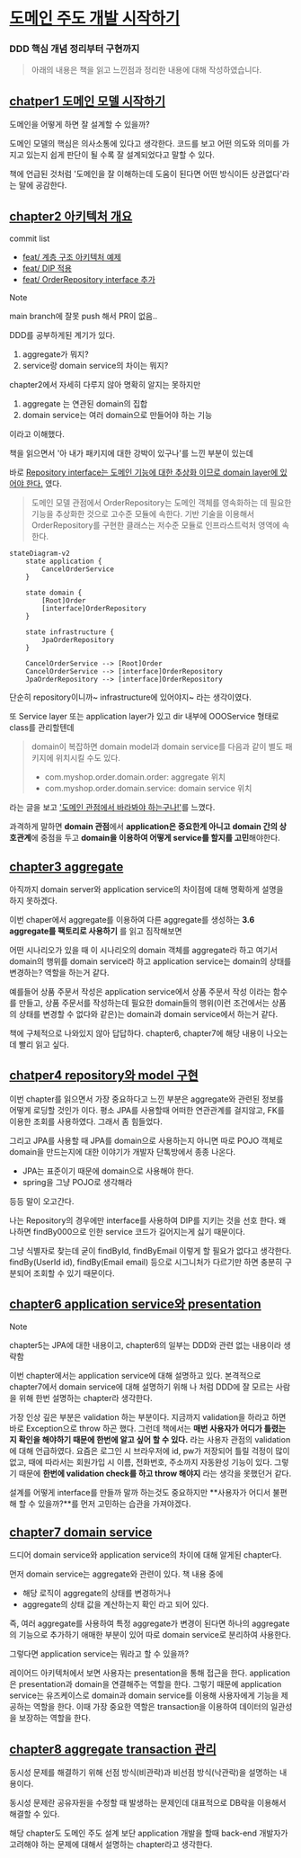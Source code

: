 # [도메인 주도 개발 시작하기](https://product.kyobobook.co.kr/detail/S000001810495)
### DDD 핵심 개념 정리부터 구현까지

> 아래의 내용은 책을 읽고 느낀점과 정리한 내용에 대해 작성하였습니다.

## [chatper1 도메인 모델 시작하기](https://github.com/hwangintae/ddd-study/pull/1)

도메인을 어떻게 하면 잘 설계할 수 있을까?

도메인 모델의 핵심은 의사소통에 있다고 생각한다. 코드를 보고 어떤 의도와 의미를 가지고 있는지
쉽게 판단이 될 수록 잘 설계되었다고 말할 수 있다.
 
책에 언급된 것처럼 '도메인을 잘 이해하는데 도움이 된다면 어떤 방식이든 상관없다'라는 말에 공감한다.

## [chapter2 아키텍처 개요](https://github.com/hwangintae/ddd-study/blob/main/docs/chapter2/README.md)

commit list
- [feat/ 계층 구조 아키텍처 예제](https://github.com/hwangintae/ddd-study/commit/8718bcde2665078607c7d4de179b0bcee4b79b7b)
- [feat/ DIP 적용](https://github.com/hwangintae/ddd-study/commit/9fd78c40a9560f1289ef1f31c8facc356ea89154)
- [feat/ OrderRepository interface 추가](https://github.com/hwangintae/ddd-study/commit/520cf7f582e5910462ba17a0ccb4fc93f6518af3)

> [!note]
> main branch에 잘못 push 해서 PR이 없음..

DDD를 공부하게된 계기가 있다.
1. aggregate가 뭐지?
2. service랑 domain service의 차이는 뭐지?

chapter2에서 자세히 다루지 않아 명확히 알지는 못하지만

1. aggregate 는 연관된 domain의 집합
2. domain service는 여러 domain으로 만들어야 하는 기능

이라고 이해했다.

책을 읽으면서 '아 내가 패키지에 대한 강박이 있구나'를 느낀 부분이 있는데

바로 <u>Repository interface는 도메인 기능에 대한 추상화 이므로 domain layer에 있어야 한다.</u> 였다.

> 도메인 모델 관점에서 OrderRepository는 도메인 객체를 영속화하는 데 필요한 기능을 추상화한 것으로 고수준 모듈에 속한다. 기반 기술을 이용해서 OrderRepository를 구현한 클래스는 저수준 모듈로 인프라스트럭처 영역에 속한다.

```mermaid
stateDiagram-v2
	state application {
		CancelOrderService
	}

	state domain {
		[Root]Order
		[interface]OrderRepository
	}

	state infrastructure {
		JpaOrderRepository
	}

	CancelOrderService --> [Root]Order
	CancelOrderService --> [interface]OrderRepository
	JpaOrderRepository --> [interface]OrderRepository
```

단순히 repository이니까~ infrastructure에 있어야지~ 라는 생각이였다.

또 Service layer 또는 application layer가 있고 dir 내부에 OOOService 형태로 class를 관리할텐데

> domain이 복잡하면 domain model과 domain service를 다음과 같이 별도 패키지에 위치시킬 수도 있다.
> - com.myshop.order.domain.order: aggregate 위치
> - com.myshop.order.domain.service: domain service 위치

라는 글을 보고 <u>'도메인 관점에서 바라봐야 하는구나!'</u>를 느꼈다.

과격하게 말하면 **domain 관점**에서 **application은 중요한게 아니고**
**domain 간의 상호관계**에 중점을 두고 **domain을 이용하여 어떻게 service를 할지를 고민**해야한다.

## [chapter3 aggregate](https://github.com/hwangintae/ddd-study/pull/2)
아직까지 domain server와 application service의 차이점에 대해 명확하게 설명을 하지 못하겠다.

이번 chaper에서 aggregate를 이용하여 다른 aggregate를 생성하는 **3.6 aggregate를 팩토리로 사용하기** 를 읽고 짐작해보면

어떤 시나리오가 있을 때 이 시나리오의 domain 객체를 aggregate라 하고 여기서 domain의 행위를 domain service라 하고
application service는 domain의 상태를 변경하는? 역할을 하는거 같다.

예를들어 상품 주문서 작성은 application service에서 상품 주문서 작성 이라는 함수를 만들고, 상품 주문서를 작성하는데 필요한
domain들의 행위(이런 조건에서는 상품의 상태를 변경할 수 없다와 같은)는 domain과 domain service에서 하는거 같다.

책에 구체적으로 나와있지 않아 답답하다. chapter6, chapter7에 해당 내용이 나오는데 빨리 읽고 싶다.

## [chatper4 repository와 model 구현](https://github.com/hwangintae/ddd-study/pull/3)

이번 chapter를 읽으면서 가장 중요하다고 느낀 부분은 aggregate와 관련된 정보를 어떻게 로딩할 것인가 이다.
평소 JPA를 사용할때 어떠한 연관관계를 걸지않고, FK를 이용한 조회를 사용하였다. 그래서 좀 힘들었다.

그리고 JPA를 사용할 때 JPA를 domain으로 사용하는지 아니면 따로 POJO 객체로 domain을 만드는지에 대한 이야기가
개발자 단톡방에서 종종 나온다.
- JPA는 표준이기 때문에 domain으로 사용해야 한다.
- spring을 그냥 POJO로 생각해라

등등 말이 오고간다.

나는 Repository의 경우에만 interface를 사용하여 DIP를 지키는 것을 선호 한다. 왜나하면
findBy000으로 인한 service 코드가 길어지는게 싫기 때문이다.

그냥 식별자로 찾는데 굳이 findById, findByEmail 이렇게 할 필요가 없다고 생각한다.
findBy(UserId id), findBy(Email email) 등으로 시그니처가 다르기만 하면 충분히 구분되어 조회할 수 있기 때문이다.

## [chapter6 application service와 presentation](https://github.com/hwangintae/ddd-study/pull/4)

> [!note]
> chapter5는 JPA에 대한 내용이고, chapter6의 일부는 DDD와 관련 없는 내용이라 생략함

이번 chapter에서는 application service에 대해 설명하고 있다. 본격적으로 chapter7에서 domain service에 대해 설명하기 위해
나 처럼 DDD에 잘 모르는 사람을 위해 한번 설명하는 chapter라 생각한다.

가장 인상 깊은 부분은 validation 하는 부분이다. 지금까지 validation을 하라고 하면 바로 Exception으로 throw 하곤 했다.
그런데 책에서는 **매번 사용자가 어디가 틀렸는지 확인을 해야하기 때문에 한번에 알고 싶어 할 수 있다.** 라는 사용자 관점의 validation에 대해
언급하였다. 요즘은 로그인 시 브라우저에 id, pw가 저장되어 틀릴 걱정이 많이 없고, 때에 따라서는 회원가입 시 이름, 전화번호, 주소까지
자동완성 기능이 있다. 그렇기 때문에 **한번에 validation check를 하고 throw 해야지** 라는 생각을 못했던거 같다.

설계를 어떻게 interface를 만들까 말까 하는것도 중요하지만 **사용자가 어디서 불편해 할 수 있을까?**를 먼저 고민하는 습관을 가져야겠다.

## [chapter7 domain service](https://github.com/hwangintae/ddd-study/pull/5)

드디어 domain service와 application service의 차이에 대해 알게된 chapter다.

먼저 domain service는 aggregate와 관련이 있다. 책 내용 중에
- 해당 로직이 aggregate의 상태를 변경하거나
- aggregate의 상태 값을 계산하는지 확인
라고 되어 있다.

즉, 여러 aggregate를 사용하여 특정 aggregate가 변경이 된다면 하나의 aggregate의 기능으로 추가하기 애매한 부분이 있어
따로 domain service로 분리하여 사용한다.

그렇다면 application service는 뭐라고 할 수 있을까?

레이어드 아키텍처에서 보면 사용자는 presentation을 통해 접근을 한다. application은 presentation과 domain을 연결해주는 역할을 한다.
그렇기 때문에 application service는 유즈케이스로 domain과 domain service를 이용해 사용자에게 기능을 제공하는 역할을 한다.
이때 가장 중요한 역할은 transaction을 이용하여 데이터의 일관성을 보장하는 역할을 한다.

## [chapter8 aggregate transaction 관리](https://github.com/hwangintae/ddd-study/pull/6)
동시성 문제를 해결하기 위해 선점 방식(비관락)과 비선점 방식(낙관락)을 설명하는 내용이다.

동시성 문제란 공유자원을 수정할 때 발생하는 문제인데 대표적으로 DB락을 이용해서 해결할 수 있다.

해당 chapter도 도메인 주도 설계 보단 application 개발을 할때 back-end 개발자가 고려해야 하는 문제에 대해서 설명하는
chapter라고 생각한다.
